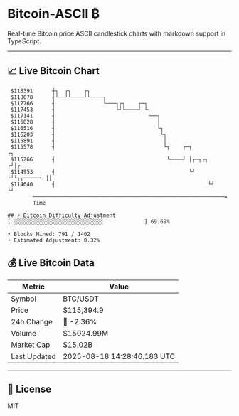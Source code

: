 # Bitcoin-ASCII ₿

Real-time Bitcoin price ASCII candlestick charts with markdown support in TypeScript.

---

## 📈 Live Bitcoin Chart

```
 $118391      ┼┐  ┌┐    ┌┐                                                 
 $118078      ┤└──┘└────┘└────┐                                            
 $117766      ┤               └───┐┌┐    ┌─┐                               
 $117453      ┤                   └┘└────┘ └┐                              
 $117141      ┤                             └──┐                           
 $116828      ┤                                │                           
 $116516      ┤                                └┐                          
 $116203      ┤                                 └┐                         
 $115891      ┤                                  │                         
 $115578      ┤                                  └┐    ┌─┐             ┌┐  
 $115266      ┤                                   └────┘ │┌─┐┌┐       ┌┘│┌ 
 $114953      ┤                                          └┘ └┘└┐┌─────┘ ││ 
 $114640      ┤                                                └┘       └┘ 
        ────────────────────────────────────────────────────────────→
        Time

## ⚡ Bitcoin Difficulty Adjustment
[ ░░░░░░░░░░░░░░░░░░░░░░░░░░░░             ] 69.69%

• Blocks Mined: 791 / 1402
• Estimated Adjustment: 0.32%
```

## 💰 Live Bitcoin Data

| Metric | Value |
|--------|-------|
| Symbol | BTC/USDT |
| Price | $115,394.9 |
| 24h Change | 🔴 -2.36% |
| Volume | $15024.99M |
| Market Cap | $15.02B |
| Last Updated | 2025-08-18 14:28:46.183 UTC |

---

## 📄 License

MIT